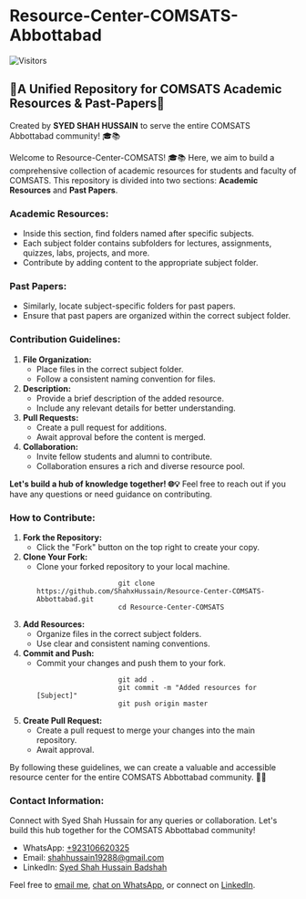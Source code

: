 
# Resource-Center-COMSATS-Abbottabad 
![Visitors](https://api.visitorbadge.io/api/visitors?path=https%3A%2F%2Fgithub.com%2FShahxHussain%2FResource-Center-COMSATS-Abbottabad&label=Visitors%2FViews&countColor=%23263759)


<!-- <a href="https://visitorbadge.io/status?path=https%3A%2F%2Fgithub.com%2FShahxHussain%2FResource-Center-COMSATS-Abbottabad"><img src="https://api.visitorbadge.io/api/visitors?path=https%3A%2F%2Fgithub.com%2FShahxHussain%2FResource-Center-COMSATS-Abbottabad&label=Visitors%2FViews&countColor=%23263759" /></a> ! -->

<h2>🌟A Unified Repository for COMSATS Academic Resources & Past-Papers📖 </h2>

<p>Created by <strong>SYED SHAH HUSSAIN</strong> to serve the entire COMSATS Abbottabad community! 🎓📚</p>

<p>Welcome to Resource-Center-COMSATS! 🎓📚 Here, we aim to build a comprehensive collection of academic resources for
        students and faculty of COMSATS. This repository is divided into two sections: <strong>Academic Resources</strong>
        and <strong>Past Papers</strong>.</p>

<h3>Academic Resources:</h3>
<ul>
        <li>Inside this section, find folders named after specific subjects.</li>
        <li>Each subject folder contains subfolders for lectures, assignments, quizzes, labs, projects, and more.</li>
        <li>Contribute by adding content to the appropriate subject folder.</li>
    </ul>

<h3>Past Papers:</h3>
<ul>
        <li>Similarly, locate subject-specific folders for past papers.</li>
        <li>Ensure that past papers are organized within the correct subject folder.</li>
    </ul>

<h3>Contribution Guidelines:</h3>
    <ol>
<li><strong>File Organization:</strong>
            <ul>
                <li>Place files in the correct subject folder.</li>
                <li>Follow a consistent naming convention for files.</li>
            </ul>
</li>
        <li><strong>Description:</strong>
<ul>
                <li>Provide a brief description of the added resource.</li>
<li>Include any relevant details for better understanding.</li>
            </ul>
        </li>
        <li><strong>Pull Requests:</strong>
<ul>
                <li>Create a pull request for additions.</li>
                <li>Await approval before the content is merged.</li>
            </ul>
        </li>
<li><strong>Collaboration:</strong>
<ul>
                <li>Invite fellow students and alumni to contribute.</li>
                <li>Collaboration ensures a rich and diverse resource pool.</li>
            </ul>
        </li>
    </ol>

<p><strong>Let's build a hub of knowledge together! 🌐💡</strong> Feel free to reach out if you have any questions or need
        guidance on contributing.</p>

<h3>How to Contribute:</h3>
    <ol>
<li><strong>Fork the Repository:</strong>
            <ul>
                <li>Click the "Fork" button on the top right to create your copy.</li>
            </ul>
</li>
        <li><strong>Clone Your Fork:</strong>
            <ul>
                <li>Clone your forked repository to your local machine.</li>
                <code>
                    git clone https://github.com/ShahxHussain/Resource-Center-COMSATS-Abbottabad.git
                    cd Resource-Center-COMSATS
                </code>
            </ul>
        </li>
        <li><strong>Add Resources:</strong>
            <ul>
                <li>Organize files in the correct subject folders.</li>
                <li>Use clear and consistent naming conventions.</li>
            </ul>
        </li>
        <li><strong>Commit and Push:</strong>
            <ul>
                <li>Commit your changes and push them to your fork.</li>
                <code>
                    git add .
                    git commit -m "Added resources for [Subject]"
                    git push origin master
                </code>
            </ul>
        </li>
<li><strong>Create Pull Request:</strong>
            <ul>
<li>Create a pull request to merge your changes into the main repository.</li>
                <li>Await approval.</li>
            </ul>
        </li>
    </ol>
<p>By following these guidelines, we can create a valuable and accessible resource center for the entire COMSATS Abbottabad
        community. 🚀📖</p>
        <h3>Contact Information:</h3>
        <p>Connect with Syed Shah Hussain for any queries or collaboration. Let's build this hub together for the COMSATS Abbottabad community!</p>
<ul> 
        <li>WhatsApp: <a href="https://wa.me/+923106620325">+923106620325</a></li>
        <li>Email: <a href="mailto:shahhussain19288@gmail.com">shahhussain19288@gmail.com</a></li>
        <li>LinkedIn: <a href="https://www.linkedin.com/in/syed-shah-hussain-badshah-5b1786288/">Syed Shah Hussain Badshah</a></li> </ul>
<p>Feel free to <a href="mailto:shahhussain19288@gmail.com">email me</a>, <a href="https://wa.me/+923106620325">chat on WhatsApp</a>, or connect on <a href="https://www.linkedin.com/in/syed-shah-hussain-badshah-5b1786288/">LinkedIn</a>.</p>
